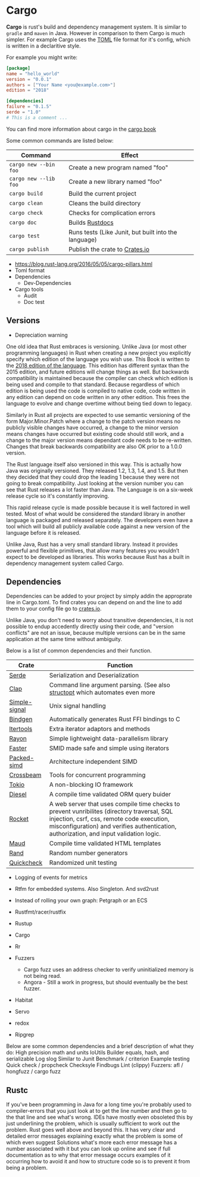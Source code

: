# Cargo

**Cargo** is rust's build and dependency management system. It is similar to `gradle` and `maven` in Java.
However in comparison to them Cargo is much simpler. For example Cargo uses the
[TOML](https://github.com/toml-lang/toml) file format for it's config, which is written in a declaritive style.

For example you might write:
```toml
[package]
name = "hello_world"
version = "0.0.1"
authors = ["Your Name <you@example.com>"]
edition = "2018"

[dependencies]
failure = "0.1.5"
serde = "1.0"
# This is a comment ...
```

You can find more information about cargo in the [cargo book](https://doc.rust-lang.org/cargo/index.html)

Some common commands are listed below:

|  Command                 |  Effect   |
| ------------------------ | --------- |
| `cargo new --bin foo`    | Create a new program named "foo" |
| `cargo new --lib foo`    | Create a new library named "foo" |
| `cargo build`            | Build the current project |
| `cargo clean`            | Cleans the build directory |
| `cargo check`            | Checks for complication errors |
| `cargo doc`              | Builds [Rustdocs](./method_signatures.md#Rustdocs) |
| `cargo test`             | Runs tests (Like Junit, but built into the language) |
| `cargo publish`          | Publish the crate to [Crates.io](https://crates.io) |



  * https://blog.rust-lang.org/2016/05/05/cargo-pillars.html
  * Toml format
  * Dependencies
    * Dev-Dependencies
  * Cargo tools
    * Audit
    * Doc test
## Versions
  * Depreciation warning

One old idea that Rust embraces is versioning. Unlike Java (or most other programming languages) in Rust when creating a new project you explicitly specify which edition of the language you wish use. This Book is written to the [2018 edition of the language](https://hacks.mozilla.org/2018/12/rust-2018-is-here/). This edition has different syntax than the 2015 edition, and future editions will change things as well. But backwards compatibility is maintained because the compiler can check which edition is being used and compile to that standard. Because regardless of which edition is being used the code is compiled to native code, code written in any edition can depend on code written in any other edition. This frees the language to evolve and change overtime without being tied down to legacy.

Similarly in Rust all projects are expected to use semantic versioning of the form Major.Minor.Patch where a change to the patch version means no publicly visible changes have occurred, a change to the minor version means changes have occurred but existing code should still work, and a change to the major version means dependant code needs to be re-written. Changes that break backwards compatibility are also OK prior to a 1.0.0 version. 

The Rust language itself also versioned in this way. This is actually how Java was originally versioned. They released 1.2, 1.3, 1.4, and 1.5. But then they decided that they could drop the leading 1 because they were not going to break compatibility. Just looking at the version number you can see that Rust releases a lot faster than Java. The Language is on a six-week release cycle so it's constantly improving. 

This rapid release cycle is made possible because it is well factored in well tested. Most of what would be considered the standard library in another language is packaged and released separately. The developers even have a tool which will build all publicly available code against a new version of the language before it is released.

Unlike Java, Rust has a very small standard library. Instead it provides powerful and flexible primitives, that allow many features you wouldn’t expect to be developed as libraries. This works because Rust has a built in dependency management system called Cargo. 

## Dependencies

Dependencies can be added to your project by simply addin the approprate line in Cargo.toml. 
To find crates you can depend on and the line to add them to your config file go to [crates.io](https://crates.io/).

Unlike Java, you don't need to worry about transitive dependencies, it is not possible to endup accedently directly using their code,
and "version conflicts" are not an issue, because multiple versions can be in the same application at the same time without ambiguity. 

Below is a list of common dependencies and their function.

|  Crate    |   Function   |
| --------- | ------------ |
| [Serde](https://serde.rs/) | Serialization and Deserialization |
| [Clap](https://clap.rs/) | Command line argument parsing. (See also [structopt](https://crates.io/crates/structopt) which automates even more |
| [Simple-signal](https://crates.io/crates/simple-signal) | Unix signal handling |  
| [Bindgen](https://rust-lang.github.io/rust-bindgen/) | Automatically generates Rust FFI bindings to C |
| [Itertools](https://crates.io/crates/itertools) | Extra iterator adaptors and methods |
| [Rayon](https://crates.io/crates/rayon) | Simple lightweight data-parallelism library |
| [Faster](https://crates.io/crates/faster) | SMID made safe and simple using iterators |
| [Packed-simd](https://rust-lang-nursery.github.io/packed_simd/packed_simd/) | Architecture independent SIMD |
| [Crossbeam](https://github.com/crossbeam-rs/crossbeam) | Tools for concurrent programming |
| [Tokio](https://tokio.rs/) | A non-blocking IO framework |
| [Diesel](https://diesel.rs/) | A compile time validated ORM query buider |
| [Rocket](https://rocket.rs/) | A web server that uses compile time checks to prevent vunribilites (directory traversal, SQL injection, csrf, css, remote code execution, misconfiguration) and verifies authentication, authorization, and input validation logic. |
| [Maud](https://maud.lambda.xyz/) | Compile time validated HTML templates |
| [Rand](https://crates.io/crates/rand) | Random number generators |
| [Quickcheck](https://crates.io/crates/quickcheck) | Randomized unit testing |
 

  * Logging of events for metrics
  * Rtfm for embedded systems. Also Singleton. And svd2rust
  * Instead of rolling your own graph: Petgraph or an ECS 
  
  * Rustfmt/racer/rustfix
  * Rustup
  * Cargo
  * Rr
  * Fuzzers
    * Cargo fuzz uses an address checker to verify uninitialized memory is not being read.
    * Angora - Still a work in progress, but should eventually be the best fuzzer.
  * Habitat
  * Servo
  * redox
  * Ripgrep

Below are some common dependencies and a brief description of what they do:
High precision math and units
IoUtils
Builder equals, hash, and serializable
Log
slog
Similar to Junit
Benchmark / criterion
Example testing
Quick check / propcheck
Checksyle
Findbugs
Lint (clippy)
Fuzzers: afl / hongfuzz / cargo fuzz

## Rustc
If you've been programming in Java for a long time you're probably used to compiler-errors that you just look at to get the line number and then go to the that line and see what's wrong. IDEs have mostly even obsoleted this by just underlining the problem, which is usually sufficient to work out the problem. Rust goes well above and beyond this. It has very clear and detailed error messages explaining exactly what the problem is some of which even suggest Solutions what's more each error message has a number associated with it but you can look up online and see if full documentation as to why that error message occurs examples of it occurring how to avoid it and how to structure code so is to prevent it from being a problem.
